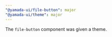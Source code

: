 ```yaml
---
"@yamada-ui/file-button": major
"@yamada-ui/theme": major
---
```


The `file-button` component was given a theme.
